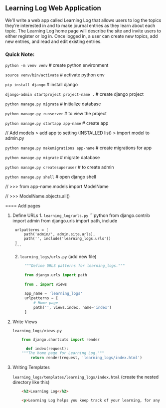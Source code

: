 ## Learning Log Web Application 

We’ll write a web app called Learning Log that allows users to
log the topics they’re interested in and to make journal entries as
they learn about each topic. The Learning Log home page will
describe the site and invite users to either register or log in. Once
logged in, a user can create new topics, add new entries, and read
and edit existing entries.

### Quick Note:
`python -m venv venv` # create python environment

`source venv/bin/activate` # activate python env

`pip install django` # install django

`django-admin startproject project-name .` # create django project

`python manage.py migrate` # initialize database

`python manage.py runserver` # to view the project

`python manage.py startapp app-name` # create app

// Add models > add app to setting (INSTALLED list) > import model to admin.py

`python manage.py makemigrations app-name` # create migrations for app

`python manage.py migrate` # migrate database

`python manage.py createsuperuser` # to create admin 

`python manage.py shell` # open django shell 

// >>> from app-name.models import ModelName

// >>> ModelName.objects.all()

==== Add pages
1. Define URLs
   1.
        `learning_log/urls.py`
        ```python
        from django.contrib import admin
        from django.urls import path, include
        
        urlpatterns = [
            path('admin/', admin.site.urls),
            path('', include('learning_logs.urls'))
        ]
        ```
   2. `learning_logs/urls.py` (add new file)
      ```python
        """Define URLS patterns for learning_logs."""
        
        from django.urls import path
        
        from . import views
        
        app_name = 'learning_logs'
        urlpatterns = [
            # Home page
            path('', views.index, name='index')
        ]
        ```

2. Write Views

    `learning_logs/views.py`
    ```python
        from django.shortcuts import render

          def index(request):
        """The home page for Learning Log."""
            return render(request, 'learning_logs/index.html')
    ```

3. Writing Templates

    `learning_logs/templates/learning_logs/index.html` (create the nested directory like this)
    ```html
        <h2>Learning Log</h2>

        <p>Learning Log helps you keep track of your learning, for any topic you're learning about.</p>
    ```